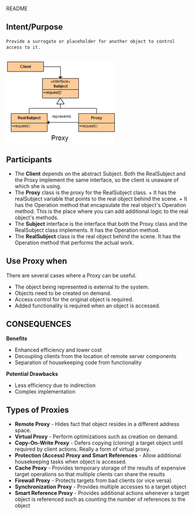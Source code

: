 README

## Intent/Purpose
	Provide a surrogate or placeholder for another object to control access to it.

##
![alt text](./Images/Proxy.md.png "Proxy")
##

## Participants

+	The **Client** depends on the abstract Subject. Both the RealSubject and the Proxy implement the same interface, so the client is unaware of which she is using.
+	The **Proxy** class is the proxy for the RealSubject class.
		+	It has the realSubject variable that points to the real object behind the scene.
		+	It has the Operation method that encapsulate the real object's Operation method. This is the place where you can add additional logic to the real object's methods.
+	The **Subject** interface is the interface that both the Proxy class and the RealSubject class implements. It has the Operation method.
+	The **RealSubject** class is the real object behind the scene. It has the Operation method that performs the actual work.

## Use Proxy when
There are several cases where a Proxy can be useful.

+	The object being represented is external to the system.
+	Objects need to be created on demand.
+	Access control for the original object is required.
+	Added functionality is required when an object is accessed.

## CONSEQUENCES

**Benefits**

+	Enhanced efficiency and lower cost
+	Decoupling clients from the location of remote server components
+	Separation of housekeeping code from functionality

**Potential Drawbacks**

+	Less efficiency due to indirection
+	Complex implementation



## Types of Proxies

+	**Remote Proxy** - Hides fact that object resides in a different address space.
+	**Virtual Proxy** - Perform optimizations such as creation on demand.
+	**Copy-On-Write Proxy** - Defers copying (cloning) a target object until required by client actions. Really a form of virtual proxy.
+	**Protection (Access) Proxy and Smart References** - Allow additional housekeeping tasks when object is accessed.
+	**Cache Proxy** - Provides temporary storage of the results of expensive target operations so that multiple clients can share the results
+	**Firewall Proxy** - Protects targets from bad clients (or vice versa)
+	**Synchronization Proxy** - Provides multiple accesses to a target object
+	**Smart Reference Proxy** - Provides additional actions whenever a target object is referenced such as counting the number of references to the object
